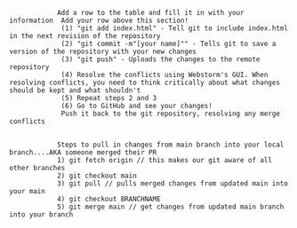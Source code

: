                 Add a row to the table and fill it in with your information  Add your row above this section! 
                 (1) "git add index.html" - Tell git to include index.html in the next revision of the repository 
                 (2) "git commit -m"[your name]"" - Tells git to save a version of the repository with your new changes 
                 (3) "git push" - Uploads the changes to the remote repository 
                 (4) Resolve the conflicts using Webstorm's GUI. When resolving conflicts, you need to think critically about what changes should be kept and what shouldn't
                 (5) Repeat steps 2 and 3 
                 (6) Go to GitHub and see your changes! 
                 Push it back to the git repository, resolving any merge conflicts 


                Steps to pull in changes from main branch into your local branch....AKA someone merged their PR
                1) git fetch origin // this makes our git aware of all other branches 
                2) git checkout main
                3) git pull // pulls merged changes from updated main into your main
                4) git checkout BRANCHNAME
                5) git merge main // get changes from updated main branch into your branch
